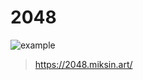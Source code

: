 # 2048

![example](https://github.com/miksin/2048/actions/workflows/deploy.yml/badge.svg)

> https://2048.miksin.art/
